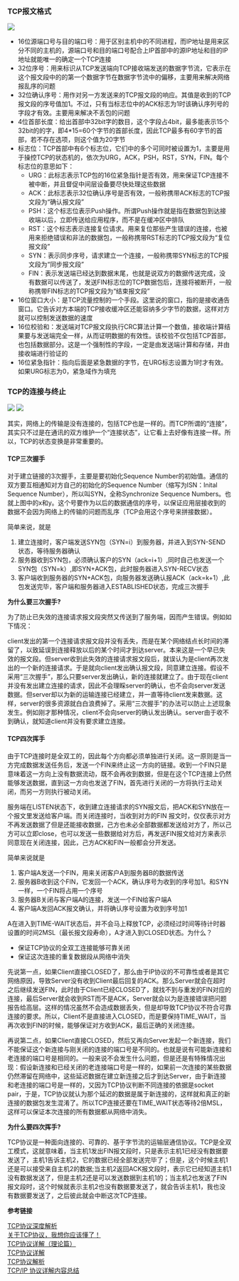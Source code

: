 ### TCP报文格式

![](TCP协议/1.png)

* 16位源端口号与目的端口号：用于区别主机中的不同进程，而IP地址是用来区分不同的主机的，源端口号和目的端口号配合上IP首部中的源IP地址和目的IP地址就能唯一的确定一个TCP连接
* 32位序号：用来标识从TCP发送端向TCP接收端发送的数据字节流，它表示在这个报文段中的的第一个数据字节在数据字节流中的偏移，主要用来解决网络报乱序的问题
* 32位确认序号：用作对另一方发送来的TCP报文段的响应。其值是收到的TCP报文段的序号值加1。不过，只有当标志位中的ACK标志为1时该确认序列号的字段才有效。主要用来解决不丢包的问题
* 4位首部长度：给出首部中32bit字的数目，这个字段占4bit，最多能表示15个32bit的的字，即4*15=60个字节的首部长度，因此TCP最多有60字节的首部，若不存在选项，则这个值为20字节
* 标志位：TCP首部中有6个标志位，它们中的多个可同时被设置为1，主要是用于操控TCP的状态机的，依次为URG，ACK，PSH，RST，SYN，FIN。每个标志位的意思如下：
     * URG：此标志表示TCP包的16位紧急指针是否有效，用来保证TCP连接不被中断，并且督促中间层设备要尽快处理这些数据
     * ACK：此标志表示32位确认序号是否有效，一般称携带ACK标志的TCP报文段为“确认报文段”
     * PSH：这个标志位表示Push操作。所谓Push操作就是指在数据包到达接收端以后，立即传送给应用程序，而不是在缓冲区中排队
     * RST：这个标志表示连接复位请求。用来复位那些产生错误的连接，也被用来拒绝错误和非法的数据包，一般称携带RST标志的TCP报文段为“复位报文段”
     * SYN：表示同步序号，请求建立一个连接，一般称携带SYN标志的TCP报文段为“同步报文段”
     * FIN：表示发送端已经达到数据末尾，也就是说双方的数据传送完成，没有数据可以传送了，发送FIN标志位的TCP数据包后，连接将被断开，一般称携带FIN标志的TCP报文段为“结束报文段”
* 16位窗口大小：是TCP流量控制的一个手段。这里说的窗口，指的是接收通告窗口。它告诉对方本端的TCP接收缓冲区还能容纳多少字节的数据，这样对方就可以控制发送数据的速度
* 16位校验和：发送端对TCP报文段执行CRC算法计算一个数值，接收端计算结果要与发送端完全一样，从而证明数据的有效性。该校验不仅包括TCP首部，也包括数据部分。这是一个强制性的字段，一定是由发送端计算和存储，并由接收端进行验证的
* 16位紧急指针：指向后面是紧急数据的字节，在URG标志设置为1时才有效。如果URG标志为0，紧急域作为填充

### TCP的连接与终止

![](TCP协议/2.png) ![](TCP协议/3.jpg)

其实，网络上的传输是没有连接的，包括TCP也是一样的。而TCP所谓的“连接”，其实只不过是在通讯的双方维护一个“连接状态”，让它看上去好像有连接一样。所以，TCP的状态变换是非常重要的。

#### TCP三次握手

对于建立链接的3次握手，主要是要初始化Sequence Number的初始值。通信的双方要互相通知对方自己的初始化的Sequence Number（缩写为ISN：Inital Sequence Number），所以叫SYN，全称Synchronize Sequence Numbers。也就上图中的x和y。这个号要作为以后的数据通信的序号，以保证应用层接收到的数据不会因为网络上的传输的问题而乱序（TCP会用这个序号来拼接数据）。

简单来说，就是

1. 建立连接时，客户端发送SYN包（SYN=i）到服务器，并进入到SYN-SEND状态，等待服务器确认
2. 服务器收到SYN包，必须确认客户的SYN（ack=i+1）,同时自己也发送一个SYN包（SYN=k）,即SYN+ACK包，此时服务器进入SYN-RECV状态
3. 客户端收到服务器的SYN+ACK包，向服务器发送确认报ACK（ack=k+1）,此包发送完毕，客户端和服务器进入ESTABLISHED状态，完成三次握手

**为什么要三次握手?**

为了防止已失效的连接请求报文段突然又传送到了服务端，因而产生错误。例如如下情况：

client发出的第一个连接请求报文段并没有丢失，而是在某个网络结点长时间的滞留了，以致延误到连接释放以后的某个时间才到达server。本来这是一个早已失效的报文段。但server收到此失效的连接请求报文段后，就误认为是client再次发出的一个新的连接请求。于是就向client发出确认报文段，同意建立连接。假设不采用“三次握手”，那么只要server发出确认，新的连接就建立了。由于现在client并没有发出建立连接的请求，因此不会理睬server的确认，也不会向server发送数据。但server却以为新的运输连接已经建立，并一直等待client发来数据。这样，server的很多资源就白白浪费掉了。采用“三次握手”的办法可以防止上述现象发生。例如刚才那种情况，client不会向server的确认发出确认。server由于收不到确认，就知道client并没有要求建立连接。

#### TCP四次挥手

由于TCP连接时是全双工的，因此每个方向都必须单独进行关闭。这一原则是当一方完成数据发送任务后，发送一个FIN来终止这一方向的链接。收到一个FIN只是意味着这一方向上没有数据流动，既不会再收到数据，但是在这个TCP连接上仍然能够发送数据，直到这一方向也发送了FIN，首先进行关闭的一方将执行主动关闭，而另一方则执行被动关闭。

服务端在LISTEN状态下，收到建立连接请求的SYN报文后，把ACK和SYN放在一个报文里发送给客户端。而关闭连接时，当收到对方的FIN 报文时，仅仅表示对方不再发送数据了但是还能接收数据，己方也未必全部数据都发送给对方了，所以己方可以立即close，也可以发送一些数据给对方后，再发送FIN报文给对方来表示同意现在关闭连接，因此，己方ACK和FIN一般都会分开发送。

简单来说就是

1. 客户端A发送一个FIN，用来关闭客户A到服务器B的数据传送
2. 服务器B收到这个FIN，它发回一个ACK，确认序号为收到的序号加1。和SYN一样，一个FIN将占用一个序号
3. 服务器B关闭与客户端A的连接，发送一个FIN给客户端A
4. 客户端A发回ACK报文确认，并将确认序号设置为收到序号加1

A在进入到TIME-WAIT状态后，并不会马上释放TCP，必须经过时间等待计时器设置的时间2MSL（最长报文段寿命），A才进入到CLOSED状态。为什么？

* 保证TCP协议的全双工连接能够可靠关闭
* 保证这次连接的重复数据段从网络中消失

先说第一点，如果Client直接CLOSED了，那么由于IP协议的不可靠性或者是其它网络原因，导致Server没有收到Client最后回复的ACK。那么Server就会在超时之后继续发送FIN，此时由于Client已经CLOSED了，就找不到与重发的FIN对应的连接，最后Server就会收到RST而不是ACK，Server就会以为是连接错误把问题报告给高层。这样的情况虽然不会造成数据丢失，但是却导致TCP协议不符合可靠连接的要求。所以，Client不是直接进入CLOSED，而是要保持TIME_WAIT，当再次收到FIN的时候，能够保证对方收到ACK，最后正确的关闭连接。

再说第二点，如果Client直接CLOSED，然后又再向Server发起一个新连接，我们不能保证这个新连接与刚关闭的连接的端口号是不同的。也就是说有可能新连接和老连接的端口号是相同的。一般来说不会发生什么问题，但是还是有特殊情况出现：假设新连接和已经关闭的老连接端口号是一样的，如果前一次连接的某些数据仍然滞留在网络中，这些延迟数据在建立新连接之后才到达Server，由于新连接和老连接的端口号是一样的，又因为TCP协议判断不同连接的依据是socket pair，于是，TCP协议就认为那个延迟的数据是属于新连接的，这样就和真正的新连接的数据包发生混淆了。所以TCP连接还要在TIME_WAIT状态等待2倍MSL，这样可以保证本次连接的所有数据都从网络中消失。

**为什么要四次挥手?**

TCP协议是一种面向连接的、可靠的、基于字节流的运输层通信协议。TCP是全双工模式，这就意味着，当主机1发出FIN报文段时，只是表示主机1已经没有数据要发送了，主机1告诉主机2，它的数据已经全部发送完毕了；但是，这个时候主机1还是可以接受来自主机2的数据;当主机2返回ACK报文段时，表示它已经知道主机1没有数据发送了，但是主机2还是可以发送数据到主机1的；当主机2也发送了FIN报文段时，这个时候就表示主机2也没有数据要发送了，就会告诉主机1，我也没有数据要发送了，之后彼此就会中断这次TCP连接。

**参考链接**

[TCP协议深度解析](http://www.kuqin.com/shuoit/20141018/342719.html)</br>
[关于TCP协议，我想你应该懂了！](http://network.51cto.com/art/201411/456783.htm)</br>
[TCP协议详解（理论篇）](http://www.2cto.com/net/201208/149347.html)</br>
[TCP协议详解](http://www.jianshu.com/p/ef892323e68f)</br>
[TCP协议解析](http://www.cnblogs.com/Adoryn/p/4134981.html)</br>
[TCP/IP 协议详解内容总结](http://blog.jobbole.com/91841/)
